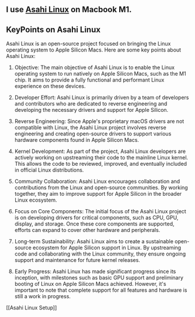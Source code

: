 ## I use [Asahi Linux](https://asahilinux.org/) on Macbook M1. 

## KeyPoints on Asahi Linux
Asahi Linux is an open-source project focused on bringing the Linux operating system to Apple Silicon Macs. Here are some key points about Asahi Linux:

1. Objective: The main objective of Asahi Linux is to enable the Linux operating system to run natively on Apple Silicon Macs, such as the M1 chip. It aims to provide a fully functional and performant Linux experience on these devices.

2. Developer Effort: Asahi Linux is primarily driven by a team of developers and contributors who are dedicated to reverse engineering and developing the necessary drivers and support for Apple Silicon.

3. Reverse Engineering: Since Apple's proprietary macOS drivers are not compatible with Linux, the Asahi Linux project involves reverse engineering and creating open-source drivers to support various hardware components found in Apple Silicon Macs.

4. Kernel Development: As part of the project, Asahi Linux developers are actively working on upstreaming their code to the mainline Linux kernel. This allows the code to be reviewed, improved, and eventually included in official Linux distributions.

5. Community Collaboration: Asahi Linux encourages collaboration and contributions from the Linux and open-source communities. By working together, they aim to improve support for Apple Silicon in the broader Linux ecosystem.

6. Focus on Core Components: The initial focus of the Asahi Linux project is on developing drivers for critical components, such as CPU, GPU, display, and storage. Once these core components are supported, efforts can expand to cover other hardware and peripherals.

7. Long-term Sustainability: Asahi Linux aims to create a sustainable open-source ecosystem for Apple Silicon support in Linux. By upstreaming code and collaborating with the Linux community, they ensure ongoing support and maintenance for future kernel releases.

8. Early Progress: Asahi Linux has made significant progress since its inception, with milestones such as basic GPU support and preliminary booting of Linux on Apple Silicon Macs achieved. However, it's important to note that complete support for all features and hardware is still a work in progress.


[[Asahi Linux Setup]]
 